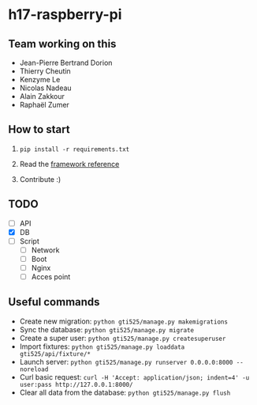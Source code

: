 # h17-raspberry-pi

## Team working on this
- Jean-Pierre Bertrand Dorion
- Thierry Cheutin
- Kenzyme Le
- Nicolas Nadeau
- Alain Zakkour
- Raphaël Zumer

## How to start
1. `pip install -r requirements.txt`

2. Read the [framework reference](http://www.django-rest-framework.org/)

3. Contribute :)

## TODO
- [ ] API
- [x] DB
- [ ] Script
	- [ ] Network
	- [ ] Boot
	- [ ] Nginx
	- [ ] Acces point

## Useful commands
- Create new migration:
`python gti525/manage.py makemigrations`
- Sync the database:
`python gti525/manage.py migrate`
- Create a super user:
`python gti525/manage.py createsuperuser`
- Import fixtures:
`python gti525/manage.py loaddata gti525/api/fixture/*`
- Launch server:
`python gti525/manage.py runserver 0.0.0.0:8000 --noreload`
- Curl basic request:
`curl -H 'Accept: application/json; indent=4' -u user:pass http://127.0.0.1:8000/`
- Clear all data from the database:
`python gti525/manage.py flush`

